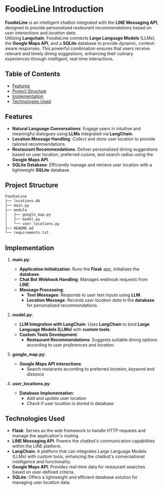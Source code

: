 # FoodieLine Introduction
**FoodieLine** is an intelligent chatbot integrated with the **LINE Messaging API**, designed to provide personalized *restaurant recommendations* based on *user interactions* and *location data*.  
Utilizing **Langchain**, FoodieLine connects **Large Language Models** (LLMs), the **Google Maps API**, and a **SQLite** database to provide dynamic, context-aware responses. This powerful combination ensures that users receive relevant and timely dining suggestions, enhancing their culinary experiences through intelligent, real-time interactions.

## Table of Contents
- [Features](#features)
- [Project Structure](#project-structure)
- [Implementation](#implementation)
- [Technologies Used](#technologies-used)

## Features
- **Natural Language Conversations**: Engage users in intuitive and meaningful dialogues using **LLMs** integrated via **LangChain**.
- **Location Message Handling**: *Collect* and *store* user location to provide tailored recommendations.
- **Restaurant Recommendations**: Deliver personalized dining suggestions based on user location, preferred cuisine, and search radius using the **Google Maps API**.
- **SQLite Database**: Efficiently manage and retrieve user location with a lightweight **SQLite** database.

## Project Structure
```bash
FoodieLine
├── locations.db
├── main.py
├── module
│   ├── google_map.py
│   ├── model.py
│   └── user_locations.py
├── README.md
└── requirements.txt
```

## Implementation
1. **main.py**:
    - **Application Initialization**: Runs the **Flask** app, initializes the **database**.
    - **Chat Bot Webhook Handling**: Manages webhook requests from **LINE**.
    - **Message Processing**:
        - **Text Messages**: Responds to user text inputs using **LLM**.
        - **Location Message**:  Records *user location data* in the **database** for personalized recommendations.

2. **model.py**:
    - **LLM Integration with LangChain**: Uses **LangChain** to bind **Large Language Models (LLMs)** with **custom tools**.
    - **Custom Tools Development**:
        - **Restaurant Recommendations**: Suggests suitable dining options according to user *preferences* and *location*.

3. **google_map.py**:
    - **Google Maps API interactions**:
        - Search restarants according to preferred *location*, *keyword* and *distance*

4. **user_locations.py**:
    - **Database Implementation**:
        - *Add* and *update* user location
        - *Check* if user location is stored in database

## Technologies Used
- **Flask**: Serves as the web framework to handle HTTP requests and manage the application's routing.
- **LINE Messaging API**: Powers the chatbot's communication capabilities within the LINE platform.
- **LangChain**: A platform that can integrates Large Language Models (LLMs) with custom tools, enhancing the chatbot's conversational intelligence and functionality.
- **Google Maps API**: Provides real-time data for restaurant searches based on user-defined criteria.
- **SQLite**: Offers a lightweight and efficient database solution for managing user location data.